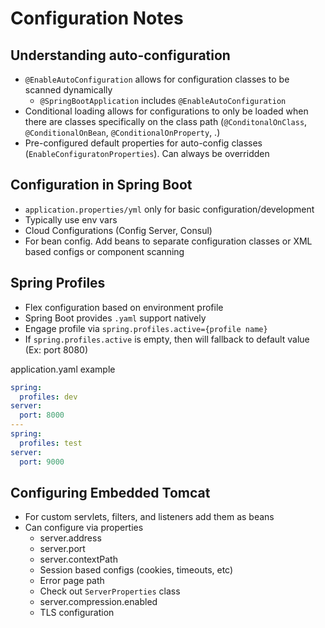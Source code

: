 # Configuration Notes

## Understanding auto-configuration
- `@EnableAutoConfiguration` allows for configuration classes to be scanned dynamically
    - `@SpringBootApplication` includes `@EnableAutoConfiguration`
- Conditional loading allows for configurations to only be loaded when there are classes specifically
  on the class path (`@ConditonalOnClass`, `@ConditionalOnBean`, `@ConditionalOnProperty`, .)
- Pre-configured default properties for auto-config classes (`EnableConfiguratonProperties`).
  Can always be overridden

## Configuration in Spring Boot
- `application.properties/yml` only for basic configuration/development
- Typically use env vars
- Cloud Configurations (Config Server, Consul)
- For bean config. Add beans to separate configuration classes or XML based configs or component scanning

## Spring Profiles
- Flex configuration based on environment profile
- Spring Boot provides `.yaml` support natively
- Engage profile via `spring.profiles.active={profile name}`
- If `spring.profiles.active` is empty, then will fallback to default value (Ex: port 8080)

application.yaml example
```yaml
spring:
  profiles: dev
server:
  port: 8000
---
spring:
  profiles: test
server:
  port: 9000
```

## Configuring Embedded Tomcat
- For custom servlets, filters, and listeners add them as beans
- Can configure via properties
    - server.address
    - server.port
    - server.contextPath
    - Session based configs (cookies, timeouts, etc)
    - Error page path
    - Check out `ServerProperties` class
    - server.compression.enabled
    - TLS configuration